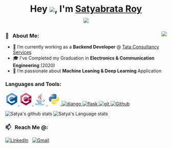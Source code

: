 <h1 align="center">
  Hey <img src="https://github.com/TheDudeThatCode/TheDudeThatCode/blob/master/Assets/Hi.gif" width="29px">, I'm <a href="https://www.linkedin.com/in/satyabrata-roy/">Satyabrata Roy</a>
  <br>
  <a href="https://www.kaggle.com/satyabrataroy">
    <img src="https://road-to-kaggle-grandmaster.vercel.app/api/simple/satyabrataroy">
  </a>
</h1>


<a href="https://www.kaggle.com/satyabrataroy">
    <img align="right" src="https://road-to-kaggle-grandmaster.vercel.app/api/badges/satyabrataroy/notebook">
</a>

### 🚀 &nbsp; About Me:
- 🔭 I’m currently working as a <b>Backend Developer</b> @ <a href="https://www.tcs.com/"> Tata Consultancy Services</a>
- 🎓 I've Completed my Graduation in <b>Electronics & Communication Engineering</b> (2020)
- 🌱 I’m passionate about <b> Machine Leaning & Deep Learning </b> Application

<h3 align="left">Languages and Tools:</h3>
<p align="left"> 
  <a href="https://www.cprogramming.com/" target="_blank" rel="noreferrer"> <img src="https://raw.githubusercontent.com/devicons/devicon/master/icons/c/c-original.svg" alt="c" width="40" height="40"/> </a>
  <a href="https://www.w3schools.com/cpp/" target="_blank" rel="noreferrer"> <img src="https://raw.githubusercontent.com/devicons/devicon/master/icons/cplusplus/cplusplus-original.svg" alt="cplusplus" width="40" height="40"/> </a> 
  <a href="https://www.java.com" target="_blank" rel="noreferrer"> <img src="https://raw.githubusercontent.com/devicons/devicon/master/icons/java/java-original.svg" alt="java" width="40" height="40"/> </a> 
  <a href="https://www.python.org" target="_blank" rel="noreferrer"> <img src="https://raw.githubusercontent.com/devicons/devicon/master/icons/python/python-original.svg" alt="python" width="40" height="40"/> </a> 
  <a href="https://www.djangoproject.com/" target="_blank" rel="noreferrer">  <img src="https://i.pinimg.com/originals/3f/6e/c4/3f6ec446dd918554f22b774dbd5927c3.png" alt="django" width="60" height="60"/> </a>
  <a href="https://flask.palletsprojects.com/en/2.0.x/" target="_blank" rel="noreferrer">  <img src="https://img.icons8.com/ios-filled/50/000000/flask.png" alt="flask" width="50" height="50"/> </a>
  <a href="https://git-scm.com/" target="_blank" rel="noreferrer"> <img src="https://img.icons8.com/color/48/000000/git.png" alt="git" width="40" height="40"/> </a> 
  <a href="https://github.com/" target="_blank" rel="noreferrer"> <img src="https://img.icons8.com/fluency/48/000000/github.png" alt="Github" width="40" height="40"/> </a>
</p>


![Satya's github stats](https://github-readme-stats.vercel.app/api?username=SatyaRay003&show_icons=true&hide_border=true)
![Satya's Language stats](https://github-readme-stats-eight-theta.vercel.app/api/top-langs/?username=SatyaRay003&layout=compact&langs_count=8&hide_border=true)

### 📫 &nbsp; Reach Me @:
<a href="https://www.linkedin.com/in/satyabrata-roy/"><img alt="LinkedIn" src="https://img.shields.io/badge/linkedin%20-%230077B5.svg?&style=flat&logo=linkedin&logoColor=white"/></a> &nbsp;
<a href="mailto:satya.roy003@gmail.com"><img alt="Gmail" src="https://img.shields.io/badge/Gmail-D14836?style=flat&logo=gmail&logoColor=white" /></a> &nbsp;

